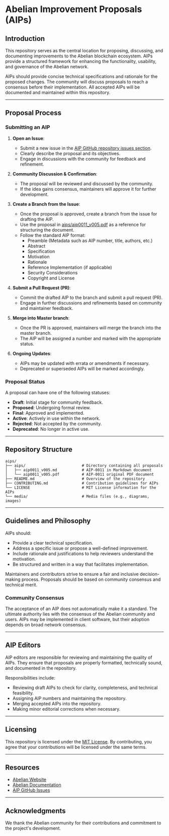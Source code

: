 # Abelian Improvement Proposals (AIPs)

## Introduction

This repository serves as the central location for proposing, discussing, and documenting improvements to the Abelian blockchain ecosystem. AIPs provide a structured framework for enhancing the functionality, usability, and governance of the Abelian network.

AIPs should provide concise technical specifications and rationale for the proposed changes. The community will discuss proposals to reach a consensus before their implementation. All accepted AIPs will be documented and maintained within this repository.

---

## Proposal Process

### Submitting an AIP

1. **Open an Issue**:
   - Submit a new issue in the [AIP GitHub repository issues section](https://github.com/pqabelian/aips/issues).
   - Clearly describe the proposal and its objectives.
   - Engage in discussions with the community for feedback and refinement.

2. **Community Discussion & Confirmation**:
   - The proposal will be reviewed and discussed by the community.
   - If the idea gains consensus, maintainers will approve it for further development.

3. **Create a Branch from the Issue**:
   - Once the proposal is approved, create a branch from the issue for drafting the AIP.
   - Use the proposal in [aips/aip0011_v005.pdf](aips/aip0011_v005.pdf) as a reference for structuring the document.
   - Follow the standard AIP format:
     - Preamble (Metadata such as AIP number, title, authors, etc.)
     - Abstract
     - Specification
     - Motivation
     - Rationale
     - Reference Implementation (if applicable)
     - Security Considerations
     - Copyright and License

4. **Submit a Pull Request (PR)**:
   - Commit the drafted AIP to the branch and submit a pull request (PR).
   - Engage in further discussions and refinements based on community and maintainer feedback.

5. **Merge into Master branch**:
   - Once the PR is approved, maintainers will merge the branch into the master branch.
   - The AIP will be assigned a number and marked with the appropriate status.

6. **Ongoing Updates**:
   - AIPs may be updated with errata or amendments if necessary.
   - Deprecated or superseded AIPs will be marked accordingly.


### Proposal Status

A proposal can have one of the following statuses:

- **Draft**: Initial stage for community feedback.
- **Proposed**: Undergoing formal review.
- **Final**: Approved and implemented.
- **Active**: Actively in use within the network.
- **Rejected**: Not accepted by the community.
- **Deprecated**: No longer in active use.

---

## Repository Structure

```plaintext
aips/
├── aips/                         # Directory containing all proposals
│   ├── aip0011_v005.md           # AIP-0011 in Markdown document
│   └── aip0011_v005.pdf          # AIP-0011 original PDF document
├── README.md                     # Overview of the repository
├── CONTRIBUTING.md               # Contribution guidelines for AIPs
└── LICENSE                       # MIT License information for the AIPs
└── media/                        # Media files (e.g., diagrams, images)
```

---

## Guidelines and Philosophy

AIPs should:
- Provide a clear technical specification.
- Address a specific issue or propose a well-defined improvement.
- Include rationale and justifications to help reviewers understand the motivation.
- Be structured and written in a way that facilitates implementation.

Maintainers and contributors strive to ensure a fair and inclusive decision-making process. Proposals should be based on community consensus and technical merit.

### Community Consensus

The acceptance of an AIP does not automatically make it a standard. The ultimate authority lies with the consensus of the Abelian community and users. AIPs may be implemented in client software, but their adoption depends on broad network consensus.

---

## AIP Editors

AIP editors are responsible for reviewing and maintaining the quality of AIPs. They ensure that proposals are properly formatted, technically sound, and documented in the repository.

Responsibilities include:
- Reviewing draft AIPs to check for clarity, completeness, and technical feasibility.
- Assigning AIP numbers and maintaining the repository.
- Merging accepted AIPs into the repository.
- Making minor editorial corrections when necessary.

---

## Licensing

This repository is licensed under the [MIT License](LICENSE). By contributing, you agree that your contributions will be licensed under the same terms.

---

## Resources

- [Abelian Website](https://www.pqabelian.io)
- [Abelian Documentation](https://community.pqabelian.io/guide/)
- [AIP GitHub Issues](https://github.com/pqabelian/aips/issues)

---

## Acknowledgments

We thank the Abelian community for their contributions and commitment to the project's development.